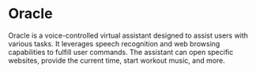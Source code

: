 # Oracle
Oracle is a voice-controlled virtual assistant designed to assist users with various tasks. It leverages speech recognition and web browsing capabilities to fulfill user commands. The assistant can open specific websites, provide the current time, start workout music, and more.
